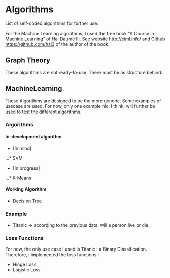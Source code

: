 # Algorithms
List of self-coded algorithms for further use. 

For the Machine Learning algorithms, I used the free book "A Course in Machine Learning" of Hal Daumé III. 
See website http://ciml.info/ and Github https://github.com/hal3 of the author of the book.

## Graph Theory
These algorithms are not ready-to-use. There must be as structure behind.

## MachineLearning
These Algorithms are designed to be the more generic. Some examples of usecase are used.
For now, only one example hic, I think, will further be used to test the different algorithms.

### Algorithms

#### In-development algorithm
* [In mind]

...* SVM

* [In progress]

...* K-Means

#### Working Algorithm

* Decision Tree

### Example

* Titanic -> according to the previous data, will a person live or die.

### Loss Functions

For now, the only use case I used is Titanic : a Binary Classification.
Therefore, I implemented the loss functions : 
 * Hinge Loss
 * Logistic Loss
